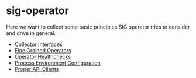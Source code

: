 # sig-operator

Here we want to collect some basic principles SIG operator tries to consider and
drive in general.

- [Collector Interfaces](collector_interfaces.md)
- [Fine Grained Operators](fine_grained_operators.md)
- [Operator Healthchecks](operator_healthchecks.md)
- [Process Environment Configuration](process_environment_configuration.md)
- [Proper API Clients](proper_api_clients.md)
